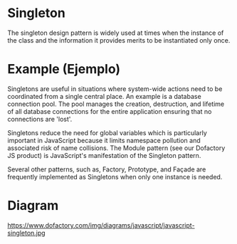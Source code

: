 # Singleton 

The singleton design pattern is widely used at times when the instance of the class and the information it provides merits to be instantiated only once.

# Example (Ejemplo)

Singletons are useful in situations where system-wide actions need to be coordinated from a single central place. An example is a database connection pool. The pool manages the creation, destruction, and lifetime of all database connections for the entire application ensuring that no connections are 'lost'.

Singletons reduce the need for global variables which is particularly important in JavaScript because it limits namespace pollution and associated risk of name collisions. The Module pattern (see our Dofactory JS product) is JavaScript's manifestation of the Singleton pattern.

Several other patterns, such as, Factory, Prototype, and Façade are frequently implemented as Singletons when only one instance is needed. 

# Diagram

https://www.dofactory.com/img/diagrams/javascript/javascript-singleton.jpg